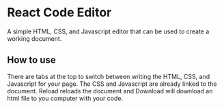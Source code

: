 # React Code Editor

A simple HTML, CSS, and Javascript editor that can be used to create a working document.


## How to use

There are tabs at the top to switch between writing the HTML, CSS, and Javascript for your page. The CSS and Javascript are already linked to the document. Reload reloads the document and Download will download an html file to you computer with your code.
 
